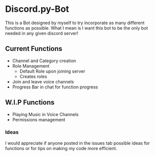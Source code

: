 # Discord.py-Bot

This is a Bot designed by myself to try incorporate as many different functions as possible. 
What I mean is I want this bot to be the only bot needed in any given discord server!

## Current Functions
- Channel and Category creation
- Role Management
  - Default Role upon joining server
  - Creates roles
- Join and leave voice channels
- Progress Bar in chat for function progress
  
## W.I.P Functions
- Playing Music in Voice Channels
- Permissions management

### Ideas
I would appreciate if anyone posted in the issues tab possible ideas for functions or for tips on making my code more efficient.
